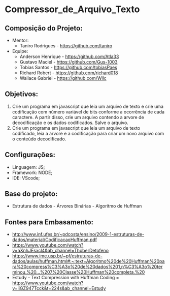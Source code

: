# Compressor_de_Arquivo_Texto

## Composição do Projeto:
* Mentor:
    * Taniro Rodrigues - https://github.com/taniro
* Equipe:
    * Anderson Henrique - https://github.com/Atla33
    * Gustavo Maciel - https://github.com/Gus-1003
    * Tobias Santos - https://github.com/tobiasPaes
    * Richard Robert - https://github.com/richard018
    * Wallace Gabriel - https://github.com/Wllc
    
## Objetivos:
1) Crie um programa em javascript que leia um arquivo de
texto e crie uma codificação com número variável de bits
conforme a ocorrência de cada caractere. A partir disso, crie
um arquivo contendo a arvore de decodificação e os dados
codificados. Salve o arquivo.
2) Crie um programa em javascript que leia um arquivo de
texto codificado, leia a arvore e a codificação para criar um
novo arquivo com o conteúdo decodificado.

## Configurações:

* Linguagem: JS; 
* Framework: NODE;
* IDE: VScode;

## Base do projeto:
* Estrutura de dados - Árvores Binárias - Algoritmo de Huffman 

## Fontes para Embasamento:
* http://www.inf.ufes.br/~pdcosta/ensino/2009-1-estruturas-de-dados/material/CodificacaoHuffman.pdf
* https://www.youtube.com/watch?v=aXnhJEsxcl4&ab_channel=ThoberDetofeno
* https://www.ime.usp.br/~pf/estruturas-de-dados/aulas/huffman.html#:~:text=Algoritmo%20de%20Huffman%20para%20compress%C3%A3o%20de%20dados%201,n%C3%A3o%20terminou.%20...%207%20Classe%20Huffman%20completa.%20
* Estudy - Text Compression with Huffman Coding = https://www.youtube.com/watch?v=iiGZ947Tcck&t=224s&ab_channel=Estudy
